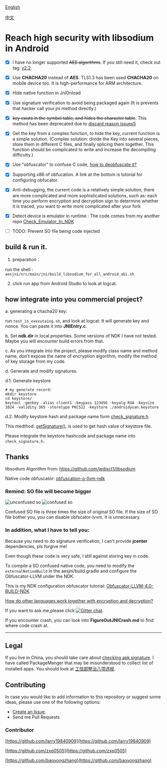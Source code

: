 [English](https://github.com/BruceWind/AESJniEncrypt/blob/master/README.md)

[中文](https://github.com/BruceWind/AESJniEncrypt/blob/master/README_zh.md)


# Reach high security with libsodium in Android
- [x] I have no longer supported ~~AES algorithms~~. If you still need it, check out tag: [v2.2](https://github.com/BruceWind/AESJniEncrypt/releases/tag/v2.2).
- [x] Use **CHACHA20** instead of **AES**. TLS1.3 has been used **CHACHA20** on mobile device too. It is high-performance for ARM architecture.
- [x] Hide native function in JniOnload
- [x] Use signature verification to avoid being packaged again (It is prevents that hacker call your jni method directly.)
- [x] ~~key exists in the symbol table, and hides the character table~~. This method has been deprecated due to [discard reason issues5](https://github.com/weizongwei5/AESJniEncrypt/issues/5)
- [x] Get the key from a complex function, to hide the key, current function is a simple solution. (Complex solution: divide the Key into several pieces, store them in different C files, and finally splicing them together. This function should be complicated to write and increase the decompiling difficulty.)

- [x] Use "obfuscator" to confuse C code, [how to  deobfuscate it?](https://blog.quarkslab.com/deobfuscation-recovering-an-ollvm-protected-program.html)
- [x] Supporting x86 of obfucation. A link at the bottom is tutorial for configuring obfucator.
- [x] Anti-debugging, the current code is a relatively simple solution, there are more complicated and more sophisticated solutions, such as: each time you perform encryption and decryption sign to determine whether it is traced, you want to write more complicated after your fork
- [x] Detect device is emulator in runtime : The code comes from my another repo [Check_Emulator_In_NDK](https://github.com/Scavenges/Check_Emulator_In_NDK)
- [ ] TODO: Prevent SO file being code injected

## build & run it.

1. preparation：

run the shell : `aesjni/src/main/jni/build_libsodium_for_all_android_abi.sh`

2. click run app from Android Studio to look at logcat.

## how integrate into you commercial project?
a. generating a chacha20 key: 
    
run `test_in_exexutaing.sh`, and look at logcat. It will generate key and nonce. You can paste it into **JNIEntry.c**.

b. Set **ndk.dir** in local.properties. Some versions of NDK I have not tested. Maybe you will encounter build errors from that.

c. As you integrate into the project, please modify class name and method name, don't expose the name of encryption algorithm, modify the method of key storage from my code.

d. Generate and modify signatures.

d.1. Generate keystore

```shell script
# my generate record:
mkdir keystore
cd keystore/
keytool -genkey -alias client1 -keypass 123456 -keyalg RSA -keysize 1024 -validity 365 -storetype PKCS12 -keystore ./androidyuan.keystore
```

d.2. Modify keystore hash and package name form [check_signature.h](https://github.com/BruceWind/AESJniEncrypt/blob/master/aesjni/src/main/jni/check_signature.h#L9).

This medthod: [getSignature()](https://github.com/BruceWind/AESJniEncrypt/blob/519a4f16ee0a61b05f8dd41419e3fe61836ee5c7/aesjni/src/main/java/com/androidyuan/aesjni/SignatureTool.java#L26), 
is used to get hash value of keystore file.
    
Please integrate the keystore hashcode and package name into `check_signature.h`.
## Thanks

libsodium Algorithm from: https://github.com/jedisct1/libsodium

Native code obfuscator: [obfuscation-o-llvm-ndk](https://fuzion24.github.io/android/obfuscation/ndk/llvm/o-llvm/2014/07/27/android-obfuscation-o-llvm-ndk)


### Remind: SO file will become bigger

![unconfused so](https://github.com/weizongwei5/AESJniEncrypt/raw/master/img/unobfscator_debugapk.png)
![confused so](https://github.com/weizongwei5/AESJniEncrypt/raw/master/img/obfscator_screen.png)

Confused SO file is three times the size of original SO file.
If the size of SO file bother you, you can disable obfscator-lvvm. It is unnecessary.

### In addition, what I have to tell you:
Because you need to do signature verification, I can't provide **jcenter** dependencies, pls forgive me! 

Even though these code is very safe, I still against storing key in code.


To compile a SO confused native code, you need to modify the `externalNativeBuild` in the aesjni/build.gradle and configure the Obfuscator-LLVM under the NDK.

This is my NDK configuration obfuscator tutorial: [Obfuscator-LLVM-4.0-BUILD-NDK](https://github.com/weizongwei5/Obfuscator-LLVM-4.0-BUILD-NDK)

[How do other languages ​​work together with encryption and decryption?](https://github.com/weizongwei5/AESJniEncrypt/issues/8)

If you want to ask me,please click [![Gitter chat](https://badges.gitter.im/gitterHQ/gitter.png)](https://gitter.im/askbruce/community).

If you encounter crash, you can look into **FigureOutJNICrash.md** to find where code crash at.

-------------------
## Legal
If you live in China, you should take care about [checking apk signature](https://github.com/BruceWind/AESJniEncrypt/blob/master/aesjni/src/main/cpp/check_emulator.h#L15).
I have called PackageManger that may be misunderstood to collect list of installed apps. 
You should look at [工信部整治八项违规](http://www.miit.gov.cn/n1146295/n7281315/c7507241/part/7507297.docx).

## Contributing

In case you would like to add information to this repository or suggest some ideas, please use one of the following options:

- [Create an Issue](https://github.com/weizongwei5/AESJniEncrypt/issues/new).
- Send me Pull Requests

### Contributor

[https://github.com/larry19840909](https://github.com/larry19840909)

[https://github.com/zxp0505](https://github.com/zxp0505)

[https://github.com/baoyongzhang](https://github.com/baoyongzhang)
